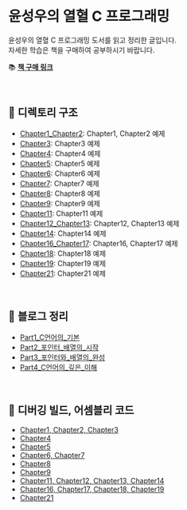 ﻿# 윤성우의 열혈 C 프로그래밍

윤성우의 열혈 C 프로그래밍 도서를 읽고 정리한 글입니다.  
자세한 학습은 책을 구매하여 공부하시기 바랍니다.

📚 **[책 구매 링크](https://product.kyobobook.co.kr/detail/S000001589148)**

<br>

## 📂 디렉토리 구조

- [Chapter1_Chapter2](./Chapter1_Chapter2): Chapter1, Chapter2 예제
- [Chapter3](./Chapter3): Chapter3 예제
- [Chapter4](./Chapter4): Chapter4 예제
- [Chapter5](./Chapter5): Chapter5 예제
- [Chapter6](./Chapter6): Chapter6 예제
- [Chapter7](./Chapter7): Chapter7 예제
- [Chapter8](./Chapter8): Chapter8 예제
- [Chapter9](./Chapter9): Chapter9 예제
- [Chapter11](./Chapter11): Chapter11 예제
- [Chapter12_Chapter13](./Chapter12_Chapter13): Chapter12, Chapter13 예제
- [Chapter14](./Chapter14): Chapter14 예제
- [Chapter16_Chapter17](./Chapter16_Chapter17): Chapter16, Chapter17 예제
- [Chapter18](./Chapter18): Chapter18 예제
- [Chapter19](./Chapter19): Chapter19 예제
- [Chapter21](./Chapter21): Chapter21 예제

<br>

## 📝 블로그 정리

- [Part1_C언어의_기본](https://shine94.tistory.com/341)
- [Part2_포인터_배열의_시작](https://shine94.tistory.com/342)
- [Part3_포인터와_배열의_완성](https://shine94.tistory.com/343)
- [Part4_C언어의_깊은_이해](https://shine94.tistory.com/344)

<br>

## 📜 디버깅 빌드, 어셈블리 코드
- [Chapter1, Chapter2, Chapter3](https://shine94.tistory.com/375)
- [Chapter4](https://shine94.tistory.com/376)
- [Chapter5](https://shine94.tistory.com/377)
- [Chapter6, Chapter7](https://shine94.tistory.com/379)
- [Chapter8](https://shine94.tistory.com/380)
- [Chapter9](https://shine94.tistory.com/381)
- [Chapter11, Chapter12, Chapter13, Chapter14](https://shine94.tistory.com/385)
- [Chapter16, Chapter17, Chapter18, Chapter19](https://shine94.tistory.com/387)
- [Chapter21](https://shine94.tistory.com/389)